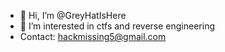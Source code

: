 - 👋 Hi, I’m @GreyHatIsHere
- 👀 I’m interested in ctfs and reverse engineering
- Contact: hackmissing5@gmail.com

<!---
GreyHatIsHere is a ✨ special ✨ repository because its `README.md` (this file) appears on your GitHub profile.
You can click the Preview link to take a look at your changes.
--->
